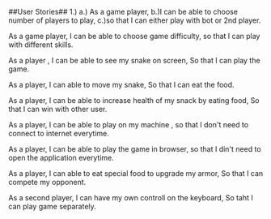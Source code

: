 ##User Stories##
1.)
a.) As a game player,
b.)I can be able to choose number of players to play,
c.)so that I can either play with bot or 2nd player.

As a game player,
I can be able to choose game difficulty,
so that I can play with different skills.

As a player ,
I can be able to see my snake on screen,
So that I can play the game.


As a player,
I can able to move my snake,
So that I can eat the food.

As a player,
I can be able to increase health of my snack by eating food,
So that I can win with other user.

As a player,
I can be able to play on my machine ,
so that I don't need to connect to internet everytime.

As a player,
I can be able to  play the game in browser,
so that I din't need to open the application everytime.

As a player,
I can able to eat special food to upgrade my armor,
So that I can compete my opponent.

As a second player,
I can have my own controll on the keyboard,
So taht I can play game separately.
